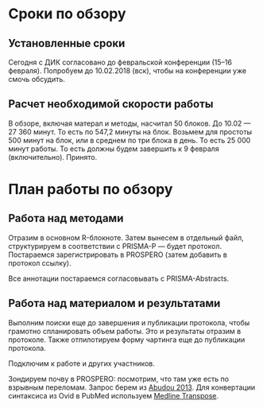 # Сроки по обзору
## Установленные сроки
Сегодня с ДИК согласовано до февральской конференции (15–16 февраля). Попробуем до 10.02.2018 (вск), чтобы на конференции уже смочь обсудить.

## Расчет необходимой скорости работы
В обзоре, включая матерал и методы, насчитал 50 блоков. До 10.02 — 27 360 минут. То есть по 547,2 минуты на блок. Возьмем для простоты 500 минут на блок, или в среднем по три блока в день. То есть 25 000 минут работы. То есть должны будем завершить к 9 февраля (включительно). Принято.

# План работы по обзору
## Работа над методами
Отразим в основном R-блокноте. Затем вынесем в отдельный файл, структурируем в соответствии с PRISMA-P — будет протокол. Постараемся зарегистрировать в PROSPERO (затем добавить в протокол ссылку).

Все аннотации постараемся согласовывать с PRISMA-Abstracts.

## Работа над материалом и результатами
Выполним поиски еще до завершения и публикации протокола, чтобы грамотно спланировать объем работы. Это и результаты отразим в протоколе. Также отпилотируем форму чартинга еще до публикации протокола.

Подключим к работе и других участников.

Зондируем почву в PROSPERO: посмотрим, что там уже есть по взрывным переломам. Запрос берем из [Abudou 2013](https://pubmed.gov/23740669). Для конвертации синтаксиса из Ovid в PubMed используем [Medline Transpose](https://medlinetranspose.github.io).